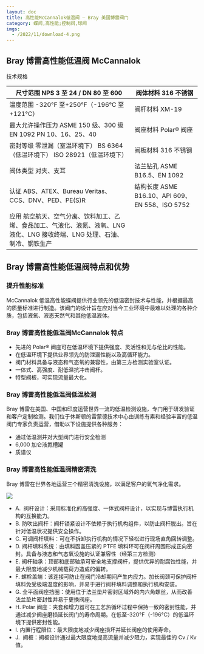 ```yaml
---
layout: doc
title: 高性能McCannalok低温阀 – Bray 美国博雷阀门
category: 蝶阀,高性能;控制阀,球阀
imgs:
  - /2022/11/download-4.png
---
```


## Bray 博雷高性能低温阀 McCannalok

技术规格

| 尺寸范围 NPS 3 至 24 / DN 80 至 600                                                                                           | 阀体材料 316 不锈钢                             |
| ----------------------------------------------------------------------------------------------------------------------------- | ----------------------------------------------- |
| 温度范围 \-320°F 至+250°F（-196°C 至+121°C）                                                                                  | 阀杆材料 XM-19                                  |
| 最大允许操作压力 ASME 150 级、300 级 EN 1092 PN 10、16、25、40                                                                | 阀座材料 Polar® 阀座                            |
| 密封等级 零泄漏（室温环境下） BS 6364（低温环境下） ISO 28921（低温环境下）                                                   | 阀板材料 316 不锈钢                             |
| 阀体类型 对夹、支耳                                                                                                           | 法兰钻孔 ASME B16.5、EN 1092                    |
| 认证 ABS、ATEX、Bureau Veritas、CCS、DNV、PED、PE(S)R                                                                         | 结构长度 ASME B16.10、API 609、EN 558、ISO 5752 |
| 应用 航空航天、空气分离、饮料加工、乙烯、食品加工、气液化、液氮、液氧、LNG 液化、LNG 接收终端、LNG 处理、石油、制冷、钢铁生产 |                                                 |

## **Bray 博雷高性能低温阀**特点和优势

### 提升性能标准

McCannalok 低温高性能蝶阀提供行业领先的低温密封技术与性能，并根据最高的质量标准进行制造。该阀门的设计旨在应对当今工业环境中最难以处理的各种介质，包括液氧、液态天然气和其他低温液体。

### **Bray 博雷高性能低温阀**McCannalok 特点

- 先进的 Polar® 阀座可在低温环境下提供强度、灵活性和无与伦比的性能。
- 在低温环境下提供业界领先的防泄漏性能以及高循环能力。
- 阀门材料具备与液态和气态氧的兼容性，由第三方检测实验室认证。
- 一体式、高强度、耐低温抗冲击阀杆。
- 特型阀板，可实现流量最大化。

### **Bray 博雷高性能低温阀**低温检测

Bray 博雷在美国、中国和印度运营世界一流的低温检测设施，专门用于研发验证和客户定制检测。我们位于休斯顿的雷蒙德技术中心由训练有素和经验丰富的低温阀门专家负责运营，借助以下设施提供各种服务：

- 通过低温测井对大型阀门进行安全检测
- 6,000 加仑液氮槽罐
- 质谱仪

### **Bray 博雷高性能低温阀**精密清洗

Bray 博雷在世界各地运营三个精密清洗设施，以满足客户的氧气净化需求。

![](/2022/11/download-1-1-721x1024.png)

- A.  阀杆设计：采用标准化的高强度、一体式阀杆设计，以实现与博雷执行机构的互换能力。
- B. 防吹出阀杆：阀杆锁紧设计不依赖于执行机构组件，以防止阀杆脱出。旨在针对低温状况提供安全操作。
- C. 可调阀杆填料：可在不拆卸执行机构的情况下轻松进行现场直角回转调整。
- D. 阀杆填料系统：由填料函盖压紧的 PTFE 填料环可在阀杆周围形成正向密封。具备与液态和气态氧设施的认证兼容性（经第三方检测）
- E. 阀杆轴承：顶部和底部轴承可安全地支撑阀杆，提供优异的耐腐蚀性能，并最大限度地减少机械载荷力造成的偏转。
- F. 螺栓盖端：该连接可防止在阀门冷却期间产生内应力。加长阀颈可保护阀杆填料免受极端温度的影响，并易于进行阀杆填料调整和执行机构安装。
- G. 全平面阀座挡圈：使用位于法兰垫片密封区域外的内六角螺丝，从而改善法兰垫片密封性并易于更换阀座。
- H. Polar 阀座：夹套和增力器可在工艺热循环过程中保持一致的密封性能，并通过减少阀座磨损延长阀门的寿命周期。在低至-320°F（-196°C）的低温环境下提供密封性能。
- I. 内置行程限位：最大限度地减少阀座损坏并延长阀座的使用寿命。
- J.  阀板：阀板设计通过最大限度地提高流量并减少阻力，实现最佳的 Cv / Kv 值。
